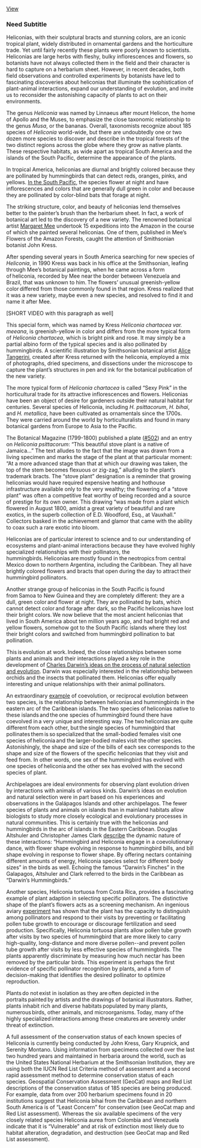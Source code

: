[View](https://plant-humanities.app/essay?gdid=1pXMxmniJsPZc0bC-5PX5wygn22qRMjRs)

<var data-essay
	title="Heliconias"
	data-banner="https://commons.wikimedia.org/wiki/File:Illustration_from_Les_liliac%C3%A9es_by_Pierre_Joseph_Redout%C3%A9_(1759-1840)._Digitally_enhanced_by_rawpixel-com_381.jpg"
	data-layout="vtl"
	data-num-maps="13"
	data-num-images="11"
	data-num-specimens="0"
	data-num-primary-sources="6"
	data-author="Yota Batsaki, PhD"></var>

### Need Subtitle
Heliconias, with their sculptural bracts and stunning colors, are an iconic tropical plant, widely distributed in ornamental gardens and the horticulture trade. Yet until fairly recently these plants were poorly known to scientists. Heliconias are large herbs with fleshy, bulky inflorescences and flowers, so botanists have not always collected them in the field and their character is hard to capture on a herbarium sheet. However, in recent decades,  both field observations and controlled experiments by botanists have led to fascinating discoveries about heliconias  that illuminate the sophistication of plant-animal interactions, expand our understanding of evolution, and invite us to reconsider the astonishing capacity of plants to act on their environments.
<param ve-plant-specimen eid="Q624242">

The genus _Heliconia_ was named by Linnaeus after mount Helicon, the home of Apollo and the Muses, to emphasize the close taxonomic relationship to the genus _Musa_, or the bananas. Overall, taxonomists recognize about 185 species of _Heliconia_ world-wide, but there are undoubtedly one or two dozen more species to discover and describe in the tropical forests of the two distinct regions across the globe where they grow as native plants. These respective habitats, as wide apart as tropical South America and the islands of the South Pacific, determine the appearance of the plants.
<param ve-image 
       fit="cover"
       title="The eight families of the order Zingiberales showing the relationship of bananas (_Musaceae_) and heliconias (_Heliconiaceae_)."
       url="https://static.wixstatic.com/media/ef1aa2_46e5a2b723c64b20a704f71e8ef726e6.jpg/v1/fill/w_767,h_632,al_c,lg_1,q_85/ef1aa2_46e5a2b723c64b20a704f71e8ef726e6.webp">

In tropical America, heliconias are diurnal and brightly colored because they are pollinated by hummingbirds that can detect reds, oranges, pinks, and yellows. [In the South Pacific](https://www-jstor-org.ezp-prod1.hul.harvard.edu/stable/23188167), the species flower at night and have inflorescences and colors that are generally dull green in color and because they are pollinated by color-blind bats that forage at night.
<param ve-map basemap="Esri_WorldPhysical" center="7.498854, 21.527758" zoom="2">
<param ve-map-layer geojson active url="geojson/heliconia_distribution.json">

The striking structure, color, and beauty of heliconias lend themselves better to the painter’s brush than the herbarium sheet. In fact, a work of botanical art led to the discovery of a new variety. The renowned botanical artist [Margaret Mee](https://www.doaks.org/resources/online-exhibits/margaret-mee-portraits-of-plants/margaret-mee-in-the-amazon)  undertook 15 expeditions into the Amazon in the course of which she painted several heliconias. One of them, published in Mee’s Flowers of the Amazon Forests, caught the attention of Smithsonian botanist John Kress.
<param ve-image 
       fit="cover"
       title="Mee _Heliconia chartacea_, Kew"
       url="https://www.audubonart.com/web/image/product.product/3520/image/%5BOKME-016%5D%20Mee%20Pl.%2016%2C%20Heliconia%20chartacea?unique=dd3aee8">

After spending several years in South America searching for new species of _Heliconia_, in 1990 Kress was back in his office at the Smithsonian, leafing through Mee’s botanical paintings, when he  came across a form of heliconia, recorded by Mee near the border between Venezuela and Brazil, that was unknown to him. The flowers’ unusual greenish-yellow color differed from those commonly found in that region. Kress realized that it was a new variety, maybe even a new species, and resolved to find it and name it after Mee.
<param ve-image 
       fit="cover"
       title="Photograph of John Kress (center) and team with the newly-found _Heliconia_."
       url="https://www.doaks.org/resources/online-exhibits/margaret-mee-portraits-of-plants/exhibition-images/14-john-kress-finding-heliconia.jpg/@@images/21b338bf-3b3b-4f38-a159-d728bdf9baea.jpeg">
[SHORT VIDEO with this paragraph as well]

This special form, which was named by Kress _Heliconia chartacea  var. meeana_,  is greenish-yellow in color and differs from the more typical form of _Heliconia chartacea_, which is bright pink and rose. It may simply be a partial albino form of the typical species and is also pollinated by hummingbirds. A scientific illustration by Smithsonian botanical artist [Alice Tangerini](https://www.doaks.org/resources/online-exhibits/margaret-mee-portraits-of-plants/essays-interviews-resources/tangerini-interview), created after Kress returned with the heliconia, employed a mix of photographs, dried specimens, and dissections under the microscope to capture the plant’s structures in pen and ink for the botanical publication of the new variety.
<param ve-image 
       fit="cover"
       title="Alice Tangerini, _Heliconia chartacea  var. meeana_"
       url="https://www.doaks.org/resources/online-exhibits/margaret-mee-portraits-of-plants/mixed-media/heliconia-chartacea-var-meeana/@@images/image">

The more typical form of _Heliconia chartacea_ is called “Sexy Pink” in the horticultural trade for its attractive inflorescences and flowers. Heliconias have been an object of desire for gardeners outside their natural habitat for centuries. Several species of Heliconia, including _H. psittacorum_, _H. bihai_, and _H. metallica_, have been cultivated as ornamentals since the 1700s. They were carried around the world by horticulturalists and found in many botanical gardens from Europe to Asia to the Pacific.
<param ve-image 
       fit="cover"
       title="Margaret Mee, _Heliconia  psittacorum_, Dumbarton Oaks"
       url="https://www.doaks.org/resources/online-exhibits/margaret-mee-portraits-of-plants/plant-portraits/19/@@images/image">

The Botanical Magazine (1799-1800) published a plate ([#502](https://www.biodiversitylibrary.org/page/469087#page/160/mode/1up)) and an entry on _Heliconia psittacorum_: “This beautiful stove plant is a native of Jamaica…” The text alludes to the fact that the image was drawn from a living specimen and marks the stage of the plant at that particular moment: “At a more advanced stage than that at which our drawing was taken, the top of the stem becomes flexuous or zig-zag,” alluding to the plant’s  trademark  bracts. The “stove plant” designation is a reminder that growing heliconias would have required expensive heating and hothouse infrastructure available only to the very wealthy; the flowering of a “stove plant” was often a competitive feat worthy of being recorded and a source of prestige for its own  owner. This drawing “was made from a plant which flowered in August 1800, amidst a great variety of beautiful and rare exotics, in the superb collection of E.D. Woodford, Esq., at Vauxhall.” Collectors basked in the achievement and glamor that came with the ability to coax such a rare exotic into bloom.
<param ve-image 
       fit="cover"
       title="Curtis’ Botanical Magazine, _Heliconia  psittacorum_, via BHL"
       url="https://www.biodiversitylibrary.org/pageimage/469079">

Heliconias are of particular interest to science and to our understanding of ecosystems and plant-animal interactions because they have evolved highly specialized relationships with their pollinators, the hummingbirds. Heliconias are mostly found in the neotropics from central Mexico down to northern Argentina, including the Caribbean. They all have brightly colored flowers and bracts that open during the day to attract their hummingbird pollinators. 
<param ve-map basemap="Esri_WorldPhysical" center="5.855585, -76.226586" zoom="4">
<param ve-map-layer geojson active url="geojson/heliconia_distribution.json">

Another strange group of heliconias in the South Pacific is found from Samoa to New Guinea and they are completely different: they are a dull, green color and flower at night. They are pollinated by bats, which cannot detect color and forage after dark, so the Pacific heliconias have lost their bright colors. We now believe that the most ancient heliconias that lived in South America about ten million years ago, and had bright red and yellow flowers, somehow got to the South Pacific islands where they lost their bright colors and switched from hummingbird pollination to bat pollination.
<param ve-map basemap="Esri_WorldPhysical" center="-9.581892, 167.909864" zoom="4">
<param ve-map-layer geojson active url="geojson/heliconia_distribution.json">

This is evolution at work. Indeed, the close relationships between some plants and animals and their interactions played a key role in the development of [Charles Darwin’s ideas on the process of natural selection and evolution](https://www.biodiversitylibrary.org/page/26253722](https://www.biodiversitylibrary.org/page/26253722)). Darwin was especially interested in the relationship between orchids and the insects that pollinated them. Heliconias offer equally interesting and unique relationships with their animal pollinators.
<param ve-image 
       fit="cover"
       title="Images of _Heliconia_ species representing pendent and erect inflorescences and non-resupinate and resupinate flowers, demonstrating interactions with hummingbirds and the resulting position of placement of the pollen (yellow ovals) on the forehead/beak or chin of the pollinator, in "The phylogeny of _Heliconia_ (Heliconiaceae) and the evolution of floral presentation""
       url="https://raw.githubusercontent.com/JSTOR-Labs/plant-humanities/master/docs/images/hummingbird_helliconia.jpg">

An extraordinary [example](https://link-springer-com.ezp-prod1.hul.harvard.edu/content/pdf/10.1007/s00442-011-2043-8.pdf) of coevolution, or reciprocal evolution between two species, is the relationship between heliconias and hummingbirds in the eastern arc of the Caribbean islands. The two species of heliconias native to these islands and the one species of hummingbird found there have coevolved in a very unique and interesting way. The two heliconias are quite different from each other, but the single species of hummingbird that  pollinates them is so specialized that the small-bodied females visit one species of heliconia and the larger-bodied males visit the other species.  Astonishingly, the shape and size of the bills of each sex corresponds to the shape and size of the flowers of the specific heliconias that they visit and feed from.  In other words, one sex of the hummingbird has evolved with one species of heliconia and the other sex has evolved with the second species of plant.
<param ve-image 
       fit="cover"
       title="Bryan Poole, _Heliconia bihai_ with female hummingbirds"
       url="https://www.doaks.org/resources/online-exhibits/margaret-mee-portraits-of-plants/amazonian-entanglements/heliconia-bihai/@@images/518bb71b-5539-45b3-ac09-b2f8edac97fd.jpeg">

Archipelagoes are ideal environments for observing plant evolution driven by interactions with animals of various kinds. Darwin’s ideas on evolution and natural selection were in part based on his experiences and observations in the Galápagos Islands and other archipelagos. The fewer species of plants and animals on islands than in mainland habitats allow biologists to study more closely ecological and evolutionary processes in natural communities. This is certainly true with the heliconias and hummingbirds in the arc of islands in the Eastern Caribbean. Douglas Altshuler and Christopher James Clark [describe](http://www.jstor.org/stable/3834345) the dynamic nature of these interactions: “Hummingbird and Heliconia engage in a coevolutionary dance, with flower shape evolving in response to hummingbird bills, and bill shape evolving in response to flower shape. By offering nectars containing different amounts of energy, Heliconia species select for different body sizes” in the birds as well. Echoing  the famous “Darwin’s Finches” in the Galapagos,  Altshuler and Clark referred to the birds in the Caribbean as “Darwin’s Hummingbirds.”
<param ve-image 
       fit="cover"
       title="Bryan Poole, _Heliconia caribaea_ with male hummingbirds"
       url="https://www.doaks.org/resources/online-exhibits/margaret-mee-portraits-of-plants/amazonian-entanglements/heliconia-caribaea/@@images/a4d897a3-c0e0-488d-9f11-68560d92ea02.jpeg">

Another species, Heliconia  tortuosa from Costa Rica, provides a fascinating example of plant adaption in selecting specific pollinators. The distinctive shape of the plant’s flowers acts as a screening mechanism. An ingenious aviary [experiment](https://www-jstor-org.ezp-prod1.hul.harvard.edu/stable/26462059) has shown that the plant has the capacity to distinguish among pollinators and respond to their visits by preventing or facilitating pollen tube growth to encourage or discourage fertilization and seed production. Specifically, Heliconia  tortuosa plants allow pollen tube growth after visits by two species of hummingbird that are more likely to carry high-quality, long-distance and more diverse pollen--and prevent pollen tube growth after visits by less effective species of hummingbirds. The plants apparently discriminate by measuring how much nectar has been removed by the particular birds. This experiment is perhaps the first evidence of specific pollinator recognition by plants, and a form of decision-making that identifies the desired pollinator to optimize reproduction.

Plants do not exist in isolation as they are often depicted in the portraits painted by artists and the drawings of botanical illustrators. Rather, plants inhabit rich and diverse habitats populated by many plants, numerous birds, other animals, and microorganisms. Today, many of the highly specialized interactions among these creatures are severely under threat of extinction. 

A full assessment of the conservation status of each known species of Heliconia is currently being conducted by John Kress, Gary Krupnick, and Serenity Montano. Using information from specimens collected over the last two hundred years and maintained in herbaria around the world, such as the United States National Herbarium at the Smithsonian Institution, they are using both the IUCN Red List Criteria method of assessment and a second rapid assessment method to determine conservation status of each species. Geospatial Conservation Assessment (GeoCat) maps and Red List descriptions of the conservation status of 185 species are being produced. For example, data from over 200 herbarium specimens found in 20 institutions suggest that Heliconia bihai from the Caribbean and northern South America is of “Least Concern” for conservation (see GeoCat map and Red List assessment). Whereas the six available specimens of the very closely related species Heliconia  aurea from Colombia and Venezuela indicate that it is “Vulnerable” and at risk of extinction most likely due to habitat alteration, degradation, and destruction (see GeoCat map and Red List assessment).
